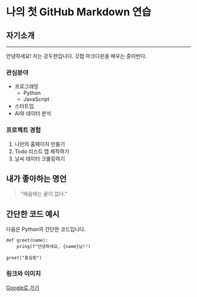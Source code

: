 # 나의 첫 GitHub Markdown 연습
## 자기소개
<hr/>
안녕하세요! 저는 강두현입니다. 깃헙 마크다운을 배우는 중이빈다.

### 관심분야
- 프로그래밍
    - Python
    - JavaScript
- 스타트업
- AI와 데이터 분석

### 프로젝트 경험
1. 나만의 홈페이지 만들기
2. Todo 리스트 앱 제작하기
3. 날씨 데이터 크롤링하기

## 내가 좋아하는 명언
> "배움에는 끝이 없다."

## 간단한 코드 예시
다음은 Python의 간단한 코드입니다.
```
def greet(name):
    pring(f"안녕하세요, {name}님!")

greet("홍길동")
```
### 링크와 이미지
[Google로 가기](https://google.com, "google link")